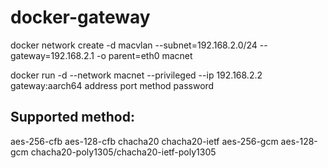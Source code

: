 # docker-gateway

docker network create -d macvlan --subnet=192.168.2.0/24 --gateway=192.168.2.1 -o parent=eth0 macnet

docker run -d --network macnet --privileged --ip 192.168.2.2 gateway:aarch64 address port method password

## Supported method:
aes-256-cfb
aes-128-cfb
chacha20
chacha20-ietf
aes-256-gcm
aes-128-gcm
chacha20-poly1305/chacha20-ietf-poly1305
